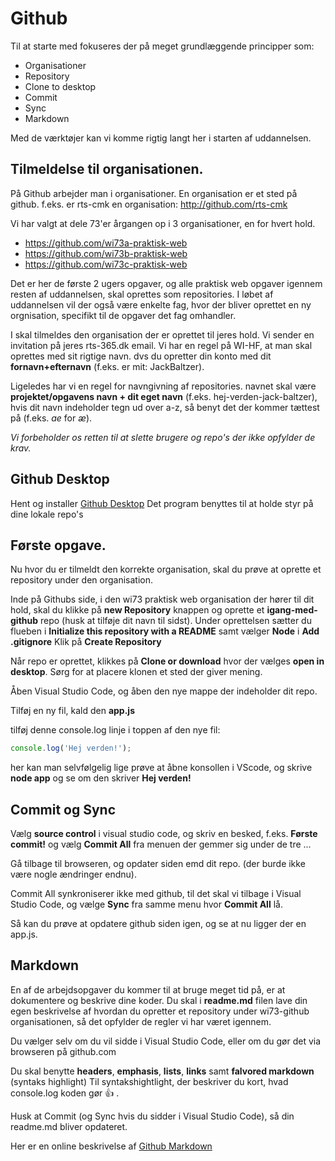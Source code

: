 # Github

Til at starte med fokuseres der på meget grundlæggende principper som:
* Organisationer
* Repository
* Clone to desktop
* Commit
* Sync
* Markdown

Med de værktøjer kan vi komme rigtig langt her i starten af uddannelsen.

## Tilmeldelse til organisationen.

På Github arbejder man i organisationer. En organisation er et sted på github.
f.eks. er rts-cmk en organisation: http://github.com/rts-cmk

Vi har valgt at dele 73'er årgangen op i 3 organisationer, en for hvert hold.

* https://github.com/wi73a-praktisk-web
* https://github.com/wi73b-praktisk-web
* https://github.com/wi73c-praktisk-web

Det er her de første 2 ugers opgaver, og alle praktisk web opgaver igennem resten af uddannelsen, skal oprettes som repositories. 
I løbet af uddannelsen vil der også være enkelte fag, hvor der bliver oprettet en ny orgnisation, specifikt til de opgaver det fag omhandler. 

I skal tilmeldes den organisation der er oprettet til jeres hold. Vi sender en invitation på jeres rts-365.dk email.
Vi har en regel på WI-HF, at man skal oprettes med sit rigtige navn. dvs du opretter din konto med dit **fornavn+efternavn** (f.eks. er mit: JackBaltzer).

Ligeledes har vi en regel for navngivning af repositories.
navnet skal være **projektet/opgavens navn + dit eget navn** (f.eks. hej-verden-jack-baltzer), hvis dit navn indeholder tegn ud over a-z, så benyt det der kommer tættest på (f.eks. *ae* for *æ*).


*Vi forbeholder os retten til at slette brugere og repo's der ikke opfylder de krav.*

## Github Desktop
Hent og installer [Github Desktop](https://desktop.github.com/)
Det program benyttes til at holde styr på dine lokale repo's


## Første opgave.
Nu hvor du er tilmeldt den korrekte organisation, skal du prøve at oprette et repository under den organisation.

Inde på Githubs side, i den wi73 praktisk web organisation der hører til dit hold, skal du klikke på **new Repository** knappen og oprette et **igang-med-github** repo (husk at tilføje dit navn til sidst).
Under oprettelsen sætter du flueben i **Initialize this repository with a README** samt vælger **Node** i **Add .gitignore**
Klik på **Create Repository**


Når repo er oprettet, klikkes på **Clone or download** hvor der vælges **open in desktop**.
Sørg for at placere klonen et sted der giver mening.



Åben Visual Studio Code, og åben den nye mappe der indeholder dit repo.


Tilføj en ny fil, kald den **app.js**


tilføj denne console.log linje i toppen af den nye fil:
```javascript
console.log('Hej verden!');
```

her kan man selvfølgelig lige prøve at åbne konsollen i VScode, og skrive **node app** og se om den skriver **Hej verden!**

## Commit og Sync
Vælg **source control** i visual studio code, og skriv en besked, f.eks. **Første commit!** og vælg **Commit All** fra menuen der gemmer sig under de tre ... 


Gå tilbage til browseren, og opdater siden emd dit repo. (der burde ikke være nogle ændringer endnu).

Commit All synkroniserer ikke med github, til det skal vi tilbage i Visual Studio Code, og vælge **Sync** fra samme menu hvor **Commit All** lå.

Så kan du prøve at opdatere github siden igen, og se at nu ligger der en app.js.


## Markdown
En af de arbejdsopgaver du kommer til at bruge meget tid på, er at dokumentere og beskrive dine koder. 
Du skal i **readme.md** filen lave din egen beskrivelse af hvordan du opretter et repository under wi73-github organisationen, så det opfylder de regler vi har været igennem.

Du vælger selv om du vil sidde i Visual Studio Code, eller om du gør det via browseren på github.com 

Du skal benytte **headers**, **emphasis**, **lists**, **links** samt **falvored markdown** (syntaks highlight) 
Til syntakshightlight, der beskriver du kort, hvad console.log koden gør :+1: . 

Husk at Commit (og Sync hvis du sidder i Visual Studio Code), så din readme.md bliver opdateret.

Her er en online beskrivelse af [Github Markdown](https://guides.github.com/features/mastering-markdown/)
